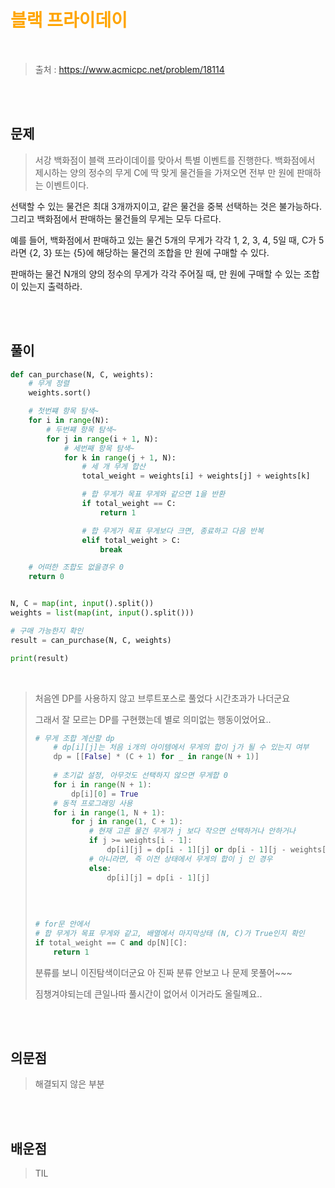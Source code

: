<br/><Br>

<span style = "color:orange">

# 블랙 프라이데이
</span>
<br>

> 출처 : https://www.acmicpc.net/problem/18114


<br/><br>

## 문제

> 서강 백화점이 블랙 프라이데이를 맞아서 특별 이벤트를 진행한다. 백화점에서 제시하는 양의 정수의 무게 C에 딱 맞게 물건들을 가져오면 전부 만 원에 판매하는 이벤트이다.

선택할 수 있는 물건은 최대 3개까지이고, 같은 물건을 중복 선택하는 것은 불가능하다. 그리고 백화점에서 판매하는 물건들의 무게는 모두 다르다.

예를 들어, 백화점에서 판매하고 있는 물건 5개의 무게가 각각 1, 2, 3, 4, 5일 때, C가 5라면 {2, 3} 또는 {5}에 해당하는 물건의 조합을 만 원에 구매할 수 있다.

판매하는 물건 N개의 양의 정수의 무게가 각각 주어질 때, 만 원에 구매할 수 있는 조합이 있는지 출력하라.

<br/><br>

## 풀이

```python
def can_purchase(N, C, weights):
    # 무게 정렬
    weights.sort()

    # 첫번쨰 항목 탐색~
    for i in range(N):
        # 두번쨰 항목 탐색~
        for j in range(i + 1, N):
            # 세번째 항목 탐색~
            for k in range(j + 1, N):
                # 세 개 무게 합산
                total_weight = weights[i] + weights[j] + weights[k]

                # 합 무게가 목표 무게와 같으면 1을 반환
                if total_weight == C:
                    return 1

                # 합 무게가 목표 무게보다 크면, 종료하고 다음 반복
                elif total_weight > C:
                    break

    # 어떠한 조합도 없을경우 0
    return 0


N, C = map(int, input().split())
weights = list(map(int, input().split()))

# 구매 가능한지 확인
result = can_purchase(N, C, weights)

print(result)
```
<br>

> 처음엔 DP를 사용하지 않고 브루트포스로 풀었다
> 시간초과가 나더군요
>
> 그래서 잘 모르는 DP를 구현했는데
> 별로 의미없는 행동이었어요..
>
> ```py
> # 무게 조합 계산할 dp
>     # dp[i][j]는 처음 i개의 아이템에서 무게의 합이 j가 될 수 있는지 여부
>     dp = [[False] * (C + 1) for _ in range(N + 1)]
>     
>     # 초기값 설정, 아무것도 선택하지 않으면 무게합 0
>     for i in range(N + 1):
>         dp[i][0] = True
>     # 동적 프로그래밍 사용
>     for i in range(1, N + 1):
>         for j in range(1, C + 1):
>             # 현재 고른 물건 무게가 j 보다 작으면 선택하거나 안하거나
>             if j >= weights[i - 1]:
>                 dp[i][j] = dp[i - 1][j] or dp[i - 1][j - weights[i - 1]]
>             # 아니라면, 즉 이전 상태에서 무게의 합이 j 인 경우
>             else:
>                 dp[i][j] = dp[i - 1][j]
>                 
>                 
>                 
>                 
> # for문 안에서
> # 합 무게가 목표 무게와 같고, 배열에서 마지막상태 (N, C)가 True인지 확인
> if total_weight == C and dp[N][C]:
>     return 1
> ```
>
> 분류를 보니 이진탐색이더군요
> 아 진짜 분류 안보고 나 문제 못풀어~~~
>
> 짐챙겨야되는데 큰일나따
> 풀시간이 없어서 이거라도 올릴꼐요..

<br/><br>


## 의문점
> 해결되지 않은 부분


<br/><br>


## 배운점
> TIL

